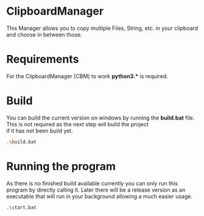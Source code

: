 # ClipboardManager
This Manager allows you to copy multiple Files, String, etc. in your clipboard and choose in between those.

# Requirements
For the ClipboardManager (CBM) to work **python3.\*** is required.

# Build
You can build the current version on windows by running the **build.bat** file. This is not required as the next step will build the project  
if it has not been build yet.
```sh
.\build.bat
```

# Running the program
As there is no finished build available currently you can only run this program by directly calling it. Later there will be a release version as an
executable that will run in your background allowing a much easier usage.
```sh
.\start.bat
```
